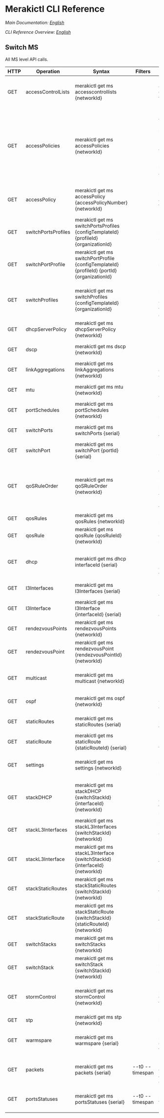 # Merakictl CLI Reference 

*Main Documentation: [English](https://github.com/ddexterpark/merakictl/blob/master/README.md)*

*CLI Reference Overview: [English](https://github.com/ddexterpark/merakictl/tree/master/meraki/README.md)*


## Switch MS  
 
 All MS level API calls. 
 
  HTTP | Operation | Syntax | Filters | Description |
 ----- | --------- | ------ | ----------- | ----------- |
  GET  | accessControlLists | merakictl get ms accesscontrollists {networkId} | | Return the access control lists for a MS network.
  GET  | accessPolicies | merakictl get ms accessPolicies {networkId} | | List the access policies for a switch network. Only returns access policies with 'my RADIUS server' as authentication method.
  GET  | accessPolicy | merakictl get ms accessPolicy {accessPolicyNumber}  {networkId}| | Return a specific access policy for a switch network.
  GET  | switchPortsProfiles | merakictl get ms switchPortsProfiles {configTemplateId} {profileId} {organizationId} | | Return all the ports of a switch profile.
  GET  | switchPortProfile | merakictl get ms switchPortProfile {configTemplateId} {profileId} {portId} {organizationId} | | Return a switch profile port.
  GET  | switchProfiles | merakictl get ms switchProfiles {configTemplateId} {organizationId} | | List the switch profiles for your switch template configuration.
  GET  | dhcpServerPolicy | merakictl get ms dhcpServerPolicy {networkId} | | Return the DHCP server policy.
  GET  | dscp | merakictl get ms dscp {networkId} | | Return the DSCP to CoS mappings.
  GET  | linkAggregations | merakictl get ms linkAggregations {networkId} | | List link aggregation groups.
  GET  | mtu | merakictl get ms mtu {networkId} | | Return the MTU configuration.
  GET  | portSchedules | merakictl get ms portSchedules {networkId} | | List switch port schedules.
  GET  | switchPorts | merakictl get ms switchPorts {serial} | | List the switch ports for a switch.
  GET  | switchPort| merakictl get ms switchPort {portId} {serial}  | | Return a switch port.
  GET  | qoSRuleOrder | merakictl get ms qoSRuleOrder {networkId} | | Return the quality of service rule IDs by order in which they will be processed by the switch.
  GET  | qosRules | merakictl get ms qosRules {networkId} | | List quality of service rules.
  GET  | qosRule | merakictl get ms qosRule {qosRuleId} {networkId} | | Return a quality of service rule.
  GET  | dhcp | merakictl get ms dhcp interfaceId {serial} | | Return a layer 3 interface DHCP configuration for a switch.
  GET  | l3Interfaces | merakictl get ms l3Interfaces {serial} | | List layer 3 interfaces for a switch.
  GET  | l3Interface | merakictl get ms l3Interface {interfaceId} {serial} | | Return a layer 3 interface for a switch.
  GET  | rendezvousPoints | merakictl get ms rendezvousPoints {networkId} | | List multicast rendezvous points.
  GET  | rendezvousPoint | merakictl get ms rendezvousPoint {rendezvousPointId} {networkId} | | Return a multicast rendezvous point.
  GET  | multicast | merakictl get ms multicast {networkId} | | Return multicast settings for a network.
  GET  | ospf | merakictl get ms ospf {networkId} | | Return layer 3 OSPF routing configuration.
  GET  | staticRoutes | merakictl get ms staticRoutes {serial} | | List layer 3 static routes for a switch.
  GET  | staticRoute | merakictl get ms staticRoute {staticRouteId} {serial} | | Return a layer 3 static route for a switch.
  GET  | settings | merakictl get ms settings {networkId} | | Returns the switch network settings.
  GET  | stackDHCP | merakictl get ms stackDHCP {switchStackId} {interfaceId} {networkId} | | Return a layer 3 interface DHCP configuration for a switch stack.
  GET  | stackL3Interfaces | merakictl get ms stackL3Interfaces {switchStackId} {networkId}  | | List layer 3 interfaces for a switch stack.
  GET  | stackL3Interface | merakictl get ms stackL3Interface {switchStackId} {interfaceId} {networkId} | | Return a layer 3 interface from a switch stack.
  GET  | stackStaticRoutes | merakictl get ms stackStaticRoutes {switchStackId} {networkId} | | List layer 3 static routes for a switch stack.
  GET  | stackStaticRoute | merakictl get ms stackStaticRoute {switchStackId} {staticRouteId} {networkId}  | | Return a layer 3 static route for a switch stack.
  GET  | switchStacks | merakictl get ms switchStacks {networkId} | | List the switch stacks in a network.
  GET  | switchStack | merakictl get ms switchStack {switchStackId} {networkId} | | Show a switch stack.
  GET  | stormControl | merakictl get ms stormControl {networkId} | | Return the storm control configuration for a switch network.
  GET  | stp | merakictl get ms stp {networkId} | | storm control.
  GET  | warmspare | merakictl get ms warmspare {serial} | | Return warm spare configuration for a switch.
  GET  | packets | merakictl get ms packets {serial} | --t0 --timespan | Return the packet counters for all the ports of a switch.
  GET  | portsStatuses | merakictl get ms portsStatuses {serial} | --t0 --timespan  | Return the status for all the ports of a switch.

